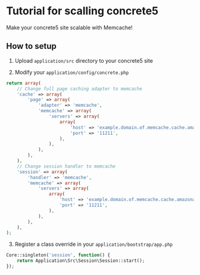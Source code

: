 # Tutorial for scalling concrete5

Make your concrete5 site scalable with Memcache!

## How to setup

1. Upload `application/src` directory to your concrete5 site

2. Modify your `application/config/concrete.php`

```php
return array(
    // Change full page caching adapter to memcache
    'cache' => array(
        'page' => array(
            'adapter' => 'memcache',
            'memcache' => array(
                'servers' => array(
                    array(
                        'host' => 'example.domain.of.memcache.cache.amazonaws.com',
                        'port' => '11211',
                    ),
                ),
            ),
        ),
    ),
    // Change session handler to memcache
    'session' => array(
        'handler' => 'memcache',
        'memcache' => array(
            'servers' => array(
                array(
                    'host' => 'example.domain.of.memcache.cache.amazonaws.com',
                    'port' => '11211',
                ),
            ),
        ),
    ),
);
```

3. Register a class override in your `application/bootstrap/app.php`

```php
Core::singleton('session', function() {
    return Application\Src\Session\Session::start();
});
```
